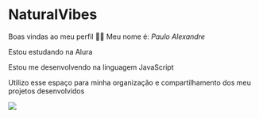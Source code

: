 # NaturalVibes

Boas vindas ao meu perfil 💙💙
Meu nome é: *Paulo Alexandre*

Estou estudando na Alura

Estou me desenvolvendo na linguagem JavaScript

Utilizo esse espaço para minha organização e compartilhamento dos meu projetos desenvolvidos

![](https://media1.tenor.com/m/wAqYExRGqogAAAAd/scissor-seven-jojo.gif)
